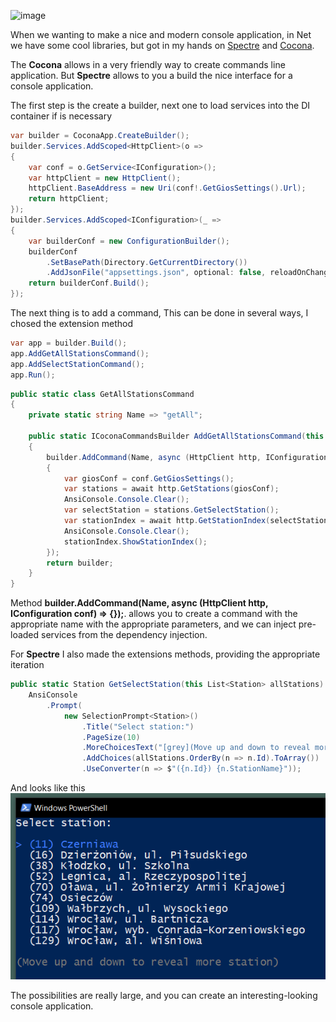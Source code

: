 ![image](Imgs/gios_cl.gif)

When we wanting to make a nice and modern console application, in Net
we have some cool libraries, but got in my hands on 
[Spectre](https://github.com/spectreconsole/spectre.console) and [Cocona](https://github.com/mayuki/Cocona).

The **Cocona** allows in a very friendly way to
create commands line application.
But **Spectre** allows to you a build the nice interface for a console application.

The first step is the create a builder, next one to load services
into the DI container if is necessary

```c#
var builder = CoconaApp.CreateBuilder();
builder.Services.AddScoped<HttpClient>(o =>
{
    var conf = o.GetService<IConfiguration>();
    var httpClient = new HttpClient();
    httpClient.BaseAddress = new Uri(conf!.GetGiosSettings().Url);
    return httpClient;
});
builder.Services.AddScoped<IConfiguration>(_ =>
{
    var builderConf = new ConfigurationBuilder();
    builderConf
        .SetBasePath(Directory.GetCurrentDirectory())
        .AddJsonFile("appsettings.json", optional: false, reloadOnChange: true);
    return builderConf.Build();
});
```

The next thing is to add a command,
This can be done in several ways, I chosed the
extension method

```c#
var app = builder.Build();
app.AddGetAllStationsCommand();
app.AddSelectStationCommand();
app.Run();
```

```c#
public static class GetAllStationsCommand
{
    private static string Name => "getAll";
    
    public static ICoconaCommandsBuilder AddGetAllStationsCommand(this ICoconaCommandsBuilder builder)
    {
        builder.AddCommand(Name, async (HttpClient http, IConfiguration conf) =>
        {
            var giosConf = conf.GetGiosSettings();
            var stations = await http.GetStations(giosConf);
            AnsiConsole.Console.Clear();
            var selectStation = stations.GetSelectStation();
            var stationIndex = await http.GetStationIndex(selectStation, giosConf);
            AnsiConsole.Console.Clear();
            stationIndex.ShowStationIndex();
        });
        return builder;
    }
}
```

Method **builder.AddCommand(Name, async (HttpClient http, IConfiguration conf) => {});**.
allows you to create a command with the appropriate name with the appropriate parameters, and
we can inject pre-loaded services from the dependency injection.

For **Spectre** I also made the extensions methods, providing the appropriate iteration

```c#
public static Station GetSelectStation(this List<Station> allStations) =>
    AnsiConsole
        .Prompt(
            new SelectionPrompt<Station>()
                .Title("Select station:")
                .PageSize(10)
                .MoreChoicesText("[grey](Move up and down to reveal more station)[/]")
                .AddChoices(allStations.OrderBy(n => n.Id).ToArray())
                .UseConverter(n => $"({n.Id}) {n.StationName}"));
```
And looks like this <br />
![select](Imgs/all_select.png)

The possibilities are really large, and you can create an
interesting-looking console application.